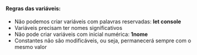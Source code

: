 #### Regras das variáveis:

- Não podemos criar variáveis com palavras reservadas: **let console**
- Variáveis precisam ter nomes significativos
- Não pode criar variáveis com inicial numérica: **1nome**
- Constantes não são modificáveis, ou seja, permanecerá sempre com o mesmo valor